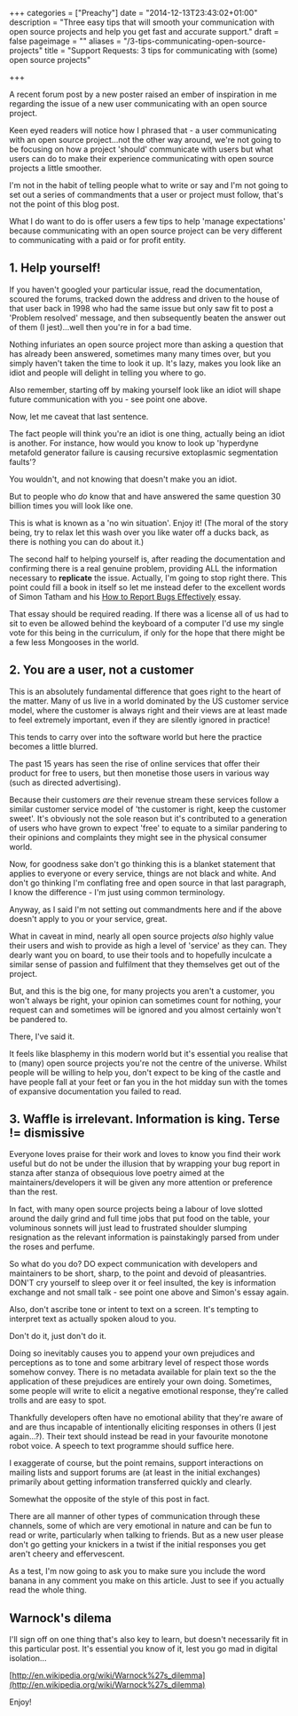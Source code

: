 +++
categories = ["Preachy"]
date = "2014-12-13T23:43:02+01:00"
description = "Three easy tips that will smooth your communication with open source projects and help you get fast and accurate support."
draft = false
pageimage = ""
aliases = "/3-tips-communicating-open-source-projects"
title = "Support Requests: 3 tips for communicating with (some) open source projects"

+++

A recent forum post by a new poster raised an ember of inspiration in me regarding the issue of a new user communicating with an open source project.

Keen eyed readers will notice how I phrased that - a user communicating with an open source project...not the other way around, we're not going to be focusing on how a project 'should' communicate with users but what users can do to make their experience communicating with open source projects a little smoother.

I'm not in the habit of telling people what to write or say and I'm not going to set out a series of commandments that a user or project must follow, that's not the point of this blog post.

What I do want to do is offer users a few tips to help 'manage expectations' because communicating with an open source project can be very different to communicating with a paid or for profit entity.

## 1. Help yourself!

If you haven't googled your particular issue, read the documentation, scoured the forums, tracked down the address and driven to the house of that user back in 1998 who had the same issue but only saw fit to post a 'Problem resolved' message, and then subsequently beaten the answer out of them (I jest)...well then you're in for a bad time.

Nothing infuriates an open source project more than asking a question that has already been answered, sometimes many many times over, but you simply haven't taken the time to look it up. It's lazy, makes you look like an idiot and people will delight in telling you where to go.

Also remember, starting off by making yourself look like an idiot will shape future communication with you - see point one above.

Now, let me caveat that last sentence.

The fact people will think you're an idiot is one thing, actually being an idiot is another. For instance, how would you know to look up 'hyperdyne metafold generator failure is causing recursive extoplasmic segmentation faults'?

You wouldn't, and not knowing that doesn't make you an idiot.

But to people who <em>do</em> know that and have answered the same question 30 billion times you will look like one.

This is what is known as a 'no win situation'. Enjoy it! (The moral of the story being, try to relax let this wash over you like water off a ducks back, as there is nothing you can do about it.)

The second half to helping yourself is, after reading the documentation and confirming there is a real genuine problem, providing ALL the information necessary to <strong>replicate</strong> the issue. Actually, I'm going to stop right there. This point could fill a book in itself so let me instead defer to the excellent words of Simon Tatham and his <a href="http://www.chiark.greenend.org.uk/~sgtatham/bugs.html">How to Report Bugs Effectively</a> essay.

That essay should be required reading. If there was a license all of us had to sit to even be allowed behind the keyboard of a computer I'd use my single vote for this being in the curriculum, if only for the hope that there might be a few less Mongooses in the world.

## 2. You are a user, not a customer

This is an absolutely fundamental difference that goes right to the heart of the matter. Many of us live in a world dominated by the US customer service model, where the customer is always right and their views are at least made to feel extremely important, even if they are silently ignored in practice!

This tends to carry over into the software world but here the practice becomes a little blurred.
<!--more-->
The past 15 years has seen the rise of online services that offer their product for free to users, but then monetise those users in various way (such as directed advertising).

Because their customers <em>are</em> their revenue stream these services follow a similar customer service model of 'the customer is right, keep the customer sweet'. It's obviously not the sole reason but it's contributed to a generation of users who have grown to expect 'free' to equate to a similar pandering to their opinions and complaints they might see in the physical consumer world.

Now, for goodness sake don't go thinking this is a blanket statement that applies to everyone or every service, things are not black and white. And don't go thinking I'm conflating free and open source in that last paragraph, I know the difference - I'm just using common terminology.

Anyway, as I said I'm not setting out commandments here and if the above doesn't apply to you or your service, great.

What in caveat in mind, nearly all open source projects _also_ highly value their users and wish to provide as high a level of 'service' as they can. They dearly want you on board, to use their tools and to hopefully inculcate a similar sense of passion and fulfilment that they themselves get out of the project.

But, and this is the big one, for many projects you aren't a customer, you won't always be right, your opinion can sometimes count for nothing, your request can and sometimes will be ignored and you almost certainly won't be pandered to.

There, I've said it.

It feels like blasphemy in this modern world but it's essential you realise that to (many) open source projects you're not the centre of the universe. Whilst people will be willing to help you, don't expect to be king of the castle and have people fall at your feet or fan you in the hot midday sun with the tomes of expansive documentation you failed to read.

## 3. Waffle is irrelevant. Information is king. Terse != dismissive

Everyone loves praise for their work and loves to know you find their work useful but do not be under the illusion that by wrapping your bug report in stanza after stanza of obsequious love poetry aimed at the maintainers/developers it will be given any more attention or preference than the rest.

In fact, with many open source projects being a labour of love slotted around the daily grind and full time jobs that put food on the table, your voluminous sonnets will just lead to frustrated shoulder slumping resignation as the relevant information is painstakingly parsed from under the roses and perfume.

So what do you do? DO expect communication with developers and maintainers to be short, sharp, to the point and devoid of pleasantries. DON'T cry yourself to sleep over it or feel insulted, the key is information exchange and not small talk - see point one above and Simon's essay again.

Also, don't ascribe tone or intent to text on a screen. It's tempting to interpret text as actually spoken aloud to you.

Don't do it, just don't do it.

Doing so inevitably causes you to append your own prejudices and perceptions as to tone and some arbitrary level of respect those words somehow convey. There is no metadata available for plain text so the the application of these prejudices are entirely your own doing. Sometimes, some people will write to elicit a negative emotional response, they're called trolls and are easy to spot.

Thankfully developers often have no emotional ability that they're aware of and are thus incapable of intentionally eliciting responses in others (I jest again...?). Their text should instead be read in your favourite monotone robot voice. A speech to text programme should suffice here.

I exaggerate of course, but the point remains, support interactions on mailing lists and support forums are (at least in the initial exchanges) primarily about getting information transferred quickly and clearly.

Somewhat the opposite of the style of this post in fact.

There are all manner of other types of communication through these channels, some of which are very emotional in nature and can be fun to read or write, particularly when talking to friends. But as a new user please don't go getting your knickers in a twist if the initial responses you get aren't cheery and effervescent.

As a test, I'm now going to ask you to make sure you include the word banana in any comment you make on this article. Just to see if you actually read the whole thing.

<h2>Warnock's dilema</h2>

I'll sign off on one thing that's also key to learn, but doesn't necessarily fit in this particular post. It's essential you know of it, lest you go mad in digital isolation...

[http://en.wikipedia.org/wiki/Warnock%27s_dilemma](http://en.wikipedia.org/wiki/Warnock%27s_dilemma)

Enjoy!

